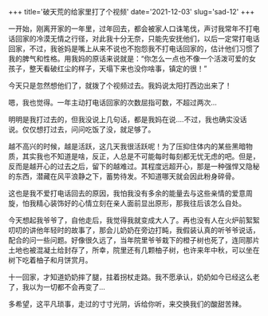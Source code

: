+++
title='破天荒的给家里打了个视频'
date='2021-12-03'
slug='sad-12'
+++

 一开始，刚离开家的一年里，过年回去，都会被家人口诛笔伐，声讨我常年不打电话回家的冷漠无情之行径，对此我十分无奈，只能先安抚他们，以后一定常打电话回家，不过，我爸妈是嘴上从来不说也不抱怨我不打电话回家的，估计他们习惯了我的脾气和性格。用我妈的原话来说就是：“你怎么一点也不像一个活泼可爱的女孩子，整天看破红尘的样子，天塌下来也没你啥事，镇定的很！”

 今天只是忽然想他们了，就拨了个视频过去。我妈说太阳打西边出来了！

 嗯，我也觉得。一年主动打电话回家的次数屈指可数，不超过两次...

 明明是我打过去的，但我没说上几句话，都是我妈在说....不过，我也确实没话说。仅仅想打过去，问问吃饭了没，就足够了。

 越不高兴的时候，越是活跃，这几天我很活跃呢！为了压抑住体内的某些黑暗物质，其实我也不知道是啥，反正，人总是不可能每时每刻都无忧无虑的吧。但是，反而是越开心的过去之后，留下的越难过。其程度远超开心，那是一种强悍又隐秘的东西，潜藏在风平浪静之下，蓄势待发。不知道哪天就会因此粉身碎骨。

 这也是我不爱打电话回去的原因，我怕我没有多余的能量去与这些亲情的爱意周旋，怕我精心装饰好的心情立刻在亲人面前显出原形，那我往后该怎么自处。

 今天想起我爷爷了，自他走后，我觉得我就变成大人了。再也没有人在火炉前絮絮叨叨的讲他年轻时的故事了，那会儿奶奶在旁边打盹，我假装认真的听爷爷说话，配合的问一些问题。好像很久远了，当年院里爷爷栽下的橙子树也死了，连同那片土地也被混凝土给封存了，所幸，院里还有几颗柚子树，也许来年中秋，可以坐在树下吃着柚子和月饼赏月。

 十一回家，才知道奶奶摔了腿，拄着拐杖走路。我不愿承认，奶奶如今已经这么老了，我以为一切都不会再变了...

 多希望，这平凡琐事，走过的寸寸光阴，诉给你听，来交换我们的酸甜苦辣。
